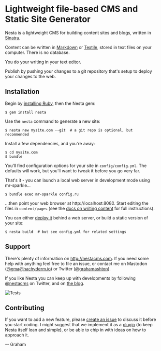 # Lightweight file-based CMS and Static Site Generator

Nesta is a lightweight CMS for building content sites and blogs, written in
[Sinatra].

Content can be written in [Markdown] or [Textile], stored in text files on your
computer. There is no database.

You do your writing in your text editor.

Publish by pushing your changes to a git repository that's setup to deploy your
changes to the web.

[Sinatra]: http://www.sinatrarb.com/ "Sinatra"
[Markdown]: http://daringfireball.net/projects/markdown/
[Textile]: http://textism.com/tools/textile/

## Installation

Begin by [installing Ruby], then the Nesta gem:

    $ gem install nesta

Use the `nesta` command to generate a new site:

    $ nesta new mysite.com --git  # a git repo is optional, but recommended

Install a few dependencies, and you're away:

    $ cd mysite.com
    $ bundle

You'll find configuration options for your site in `config/config.yml`. The
defaults will work, but you'll want to tweak it before you go very far.

That's it - you can launch a local web server in development mode using
mr-sparkle...

    $ bundle exec mr-sparkle config.ru

...then point your web browser at http://localhost:8080. Start editing
the files in `content/pages` (see the [docs on writing content] for full
instructions).

You can either [deploy it] behind a web server, or build a static version of
your site:

    $ nesta build  # but see config.yml for related settings

[installing Ruby]: https://www.ruby-lang.org/en/documentation/installation/
[docs on writing content]: http://nestacms.com/docs/creating-content/
[deploy it]: https://nestacms.com/docs/deployment/

## Support

There's plenty of information on <http://nestacms.com>. If you need some
help with anything feel free to file an issue, or contact me on Mastodon
([@gma@hachyderm.io]) or Twitter ([@grahamashton]).

If you like Nesta you can keep up with developments by following [@nestacms]
on Twitter, and on [the blog].

[@gma@hachyderm.io]: https://hachyderm.io/@gma
[@grahamashton]: https://twitter.com/grahamashton
[@nestacms]: https://twitter.com/nestacms
[the blog]: https://nestacms.com/blog

![Tests](https://github.com/gma/nesta/actions/workflows/tests.yml/badge.svg)

## Contributing

If you want to add a new feature, please [create an issue] to discuss it before
you start coding. I might suggest that we implement it as a [plugin] (to keep
Nesta itself lean and simple), or be able to chip in with ideas on how to
approach it.

[create an issue]: https://github.com/gma/nesta/issues/new
[plugin]: https://nestacms.com/docs/plugins

-- Graham

